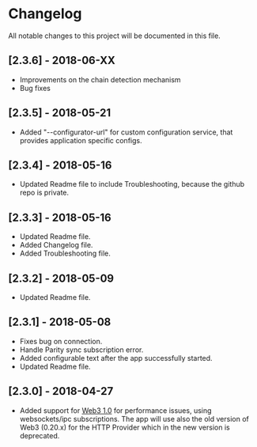 # Changelog
All notable changes to this project will be documented in this file.

## [2.3.6] - 2018-06-XX
- Improvements on the chain detection mechanism
- Bug fixes

## [2.3.5] - 2018-05-21
- Added "--configurator-url" for custom configuration service, that provides application specific configs.

## [2.3.4] - 2018-05-16
- Updated Readme file to include Troubleshooting, because the github repo is private.

## [2.3.3] - 2018-05-16
- Updated Readme file.
- Added Changelog file.
- Added Troubleshooting file.

## [2.3.2] - 2018-05-09
- Updated Readme file.

## [2.3.1] - 2018-05-08
- Fixes bug on connection.
- Handle Parity sync subscription error.
- Added configurable text after the app successfully started.
- Updated Readme file.

## [2.3.0] - 2018-04-27
- Added support for [Web3 1.0](http://web3js.readthedocs.io/en/1.0/index.html) for performance issues, using websockets/ipc subscriptions. The app will use also the old version of Web3 (0.20.x) for the HTTP Provider which in the new version is deprecated.
